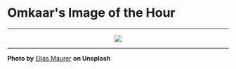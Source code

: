 # Omkaar's Image of the Hour

---

<div align="center">

<a href="https://unsplash.com/photos/bird-perches-atop-a-wooden-post-in-the-field-4l2DWmhdOes">
  <img src="https://images.unsplash.com/photo-1752679557481-5eb760fae573?crop=entropy&cs=tinysrgb&fit=max&fm=jpg&ixid=M3w3NjA2Nzh8MHwxfHJhbmRvbXx8fHx8fHx8fDE3NTM4MTIwMDB8&ixlib=rb-4.1.0&q=80&w=1080" style="max-width:100%; height:auto;">
</a>



</div>

---

**Photo by** [Elias Maurer](https://unsplash.com/@elmaurer) **on Unsplash**
